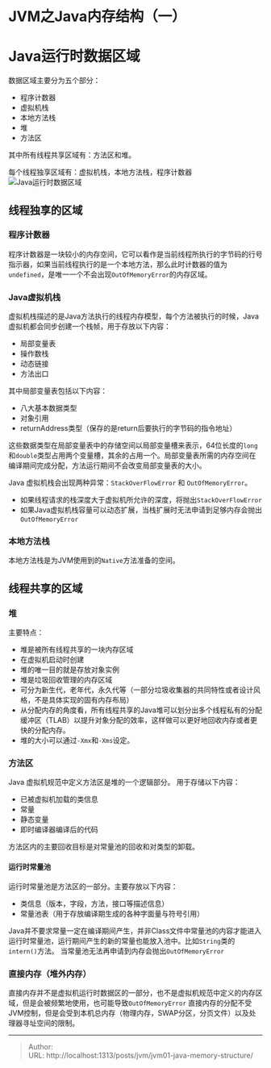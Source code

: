 # JVM之Java内存结构（一）


# Java运行时数据区域
数据区域主要分为五个部分：
- 程序计数器
- 虚拟机栈
- 本地方法栈
- 堆
- 方法区

其中所有线程共享区域有：方法区和堆。

每个线程独享区域有：虚拟机栈，本地方法栈，程序计数器
![Java运行时数据区域](https://blog-1251613845.cos.ap-shanghai.myqcloud.com/jvm/java-memory.png)


## 线程独享的区域

### 程序计数器

 程序计数器是一块较小的内存空间，它可以看作是当前线程所执行的字节码的行号指示器，如果当前线程执行的是一个本地方法，那么此时计数器的值为`undefined`，是唯一一个不会出现`OutOfMemoryError`的内存区域。

 ### Java虚拟机栈
 虚拟机栈描述的是Java方法执行的线程内存模型，每个方法被执行的时候，Java虚拟机都会同步创建一个栈帧，用于存放以下内容：
 - 局部变量表
 - 操作数栈
 - 动态链接
 - 方法出口




其中局部变量表包括以下内容：
- 八大基本数据类型
- 对象引用
- returnAddress类型（保存的是return后要执行的字节码的指令地址）

这些数据类型在局部变量表中的存储空间以局部变量槽来表示，64位长度的`long`和`double`类型占用两个变量槽，其余的占用一个。局部变量表所需的内存空间在编译期间完成分配，方法运行期间不会改变局部变量表的大小。

Java 虚拟机栈会出现两种异常：`StackOverFlowError` 和 `OutOfMemoryError`。

-  如果线程请求的栈深度大于虚拟机所允许的深度，将抛出`StackOverFlowError`
-  如果Java虚拟机栈容量可以动态扩展，当栈扩展时无法申请到足够内存会抛出`OutOfMemoryError`

### 本地方法栈
本地方法栈是为JVM使用到的`Native`方法准备的空间。



## 线程共享的区域



### 堆

主要特点：

- 堆是被所有线程共享的一块内存区域
- 在虚拟机启动时创建
- 堆的唯一目的就是存放对象实例
- 堆是垃圾回收管理的内存区域
- 可分为新生代，老年代，永久代等（一部分垃圾收集器的共同特性或者设计风格，不是具体实现的固有内存布局）
- 从分配内存的角度看，所有线程共享的Java堆可以划分出多个线程私有的分配缓冲区（TLAB）以提升对象分配的效率，这样做可以更好地回收内存或者更快的分配内存。
- 堆的大小可以通过`-Xmx`和`-Xms`设定。



### 方法区

Java 虚拟机规范中定义方法区是堆的一个逻辑部分。
用于存储以下内容：

- 已被虚拟机加载的类信息
- 常量
- 静态变量
- 即时编译器编译后的代码

方法区内的主要回收目标是对常量池的回收和对类型的卸载。



#### 运行时常量池

运行时常量池是方法区的一部分。主要存放以下内容：
- 类信息（版本，字段，方法，接口等描述信息）
- 常量池表（用于存放编译期生成的各种字面量与符号引用）

Java并不要求常量一定在编译期间产生，并非Class文件中常量池的内容才能进入运行时常量池，运行期间产生的新的常量也能放入池中。比如`String`类的`intern()`方法。
当常量池无法再申请到内存会抛出`OutOfMemoryError`




### 直接内存（堆外内存）
直接内存并不是虚拟机运行时数据区的一部分，也不是虚拟机规范中定义的内存区域，但是会被频繁地使用，也可能导致`OutOfMemoryError`
直接内存的分配不受JVM控制，但是会受到本机总内存（物理内存，SWAP分区，分页文件）以及处理器寻址空间的限制。

---

> Author:   
> URL: http://localhost:1313/posts/jvm/jvm01-java-memory-structure/  

